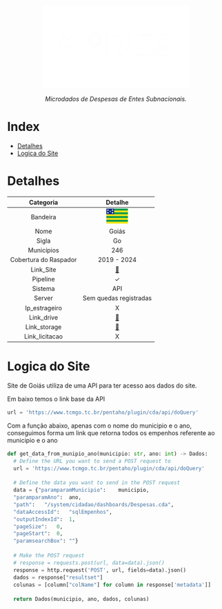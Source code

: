 <!-- Header -->
<p align="center">
   <a href="https://basedosdados.org">
    <picture>
      <source media="(prefers-color-scheme: dark)" srcset="docs/images/logo1_mides_white.png">
      <source media="(prefers-color-scheme: light)" srcset="docs/images/logo1_mides_black.png">
      <img src="docs/images/logo1_mides_white.png" width="340" alt="MiDES">
  </picture>
  </a>
</p>

<p align="center">
    <em>Microdados de Despesas de Entes Subnacionais.</em>
</p>

# Index

- [Detalhes](#detalhes)
- [Logica do Site](#logica-do-site)

# Detalhes
Categoria|Detalhe|
|:-:|:-:|
Bandeira|<img src="/docs/images/flags/go.png" width=50>
Nome| Goiás
Sigla| Go
Municípios| 246
Cobertura do Raspador| 2019 - 2024
Link_Site| [:link:](https://www.tcmgo.tc.br/pentaho/api/repos/cidadao/app/index.html)
Pipeline|✓
Sistema| API
Server|Sem quedas registradas
Ip_estrageiro|X
Link_drive|[:link:](https://drive.google.com/drive/u/0/folders/1-BZ5mjftq98f8en8HLLSmKUwXXLaraU1)
Link_storage|[:link:](https://console.cloud.google.com/storage/browser/basedosdados-dev/staging/world_wb_mides/raw_despesa_go?pageState=(%22StorageObjectListTable%22:(%22f%22:%22%255B%255D%22))&cloudshell=false&project=basedosdados-dev)
Link_licitacao|X

# Logica do Site

Site de Goiás utiliza de uma API para ter acesso aos dados do site.

Em baixo temos o link base da API
```py
url = 'https://www.tcmgo.tc.br/pentaho/plugin/cda/api/doQuery'
```
Com a função abaixo, apenas com o nome do municipio e o ano, conseguimos forma um link que retorna todos os empenhos referente ao municipio e o ano

```py
def get_data_from_munipio_ano(municipio: str, ano: int) -> Dados:
  # Define the URL you want to send a POST request to
  url = 'https://www.tcmgo.tc.br/pentaho/plugin/cda/api/doQuery'

  # Define the data you want to send in the POST request
  data = {"paramparamMunicipio":	municipio,
  "paramparamAno":	ano,
  "path":	"/system/cidadao/dashboards/Despesas.cda",
  "dataAccessId":	"sqlEmpenhos",
  "outputIndexId":	1,
  "pageSize":	0,
  "pageStart":	0,
  "paramsearchBox":	""}

  # Make the POST request
  # response = requests.post(url, data=data).json()
  response = http.request('POST', url, fields=data).json()
  dados = response["resultset"]
  colunas = [column["colName"] for column in response['metadata']]

  return Dados(municipio, ano, dados, colunas)

```
